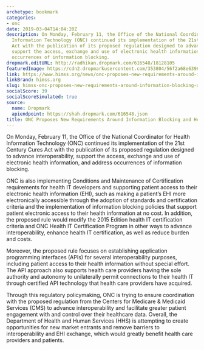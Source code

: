 ```yaml
---
archetype: bookmark
categories:
- onc
date: 2019-03-04T14:04:20Z
description: On Monday, February 11, the Office of the National Coordinator for Health
  Information Technology (ONC) continued its implementation of the 21st Century Cures
  Act with the publication of its proposed regulation designed to advance interoperability,
  support the access, exchange and use of electronic health information, and address
  occurrences of information blocking.
dropmark.editURL: http://radhikan.dropmark.com/616548/18128105
featuredImage: https://cdn2.dropmarkusercontent.com/353804/56f2a68e63966f546e3786e03c4644366a869ea877fd9ec65c6f16e08d136105/thumbnail/ONC-Proposes-New-Requirements-Around-Information-Blocking-and-Health-.jpg?Expires=1557430063&Signature=E0p1IgzeJ01KJOJJpByG~WlAoTT73etPueOD91jnn9fgYd09fCDdmDABvY2sWyRL-YPEyW3cFEaMvG1SXlXe39VkpdlKMXtCl7pllG8U1nxMAJblJjBciS~Wiojdq16s08Fo7S2NFpe5LRMeMPvlxy1PHWx9K-2MQ-tQL-lKtM1KlYDe8pxIA1glhLCCgIDLX7xysWqBI5ngCDdMLm5X1oaBpW8KW9mywVBaJjEYbJelQKM3WDULgvzizKbu7dpKoOSdI0WGR2ynalVYqB4MLeFVQn24jw4iqvrRPtS-Jg7-NERa6-rp~2Rrt-k~WMIEG8MolKYDhnnGgxF~ZPjtQQ__&Key-Pair-Id=APKAITQYWVEN757ZA4KQ
link: https://www.himss.org/news/onc-proposes-new-requirements-around-information-blocking-and-health-it-certification
linkBrand: himss.org
slug: himss-onc-proposes-new-requirements-around-information-blocking-and-health-it-certification
socialScore: 39
socialScoreSimulated: true
source:
  name: Dropmark
  apiendpoint: https://shah.dropmark.com/616548.json
title: ONC Proposes New Requirements Around Information Blocking and Health IT Certification
---
```

On Monday, February 11, the Office of the National Coordinator for Health Information Technology (ONC) continued its implementation of the 21st Century Cures Act with the publication of its proposed regulation designed to advance interoperability, support the access, exchange and use of electronic health information, and address occurrences of information blocking.

ONC is also implementing Conditions and Maintenance of Certification requirements for health IT developers and supporting patient access to their electronic health information (EHI), such as making a patient’s EHI more electronically accessible through the adoption of standards and certification criteria and the implementation of information blocking policies that support patient electronic access to their health information at no cost. In addition, the proposed rule would modify the 2015 Edition health IT certification criteria and ONC Health IT Certification Program in other ways to advance interoperability, enhance health IT certification, as well as reduce burden and costs.

Moreover, the proposed rule focuses on establishing application programming interfaces (APIs) for several interoperability purposes, including patient access to their health information without special effort. The API approach also supports health care providers having the sole authority and autonomy to unilaterally permit connections to their health IT through certified API technology that health care providers have acquired.

Through this regulatory policymaking, ONC is trying to ensure coordination with the proposed regulation from the Centers for Medicare & Medicaid Services (CMS) to advance interoperability and facilitate greater patient engagement with and control over their healthcare data. Overall, the Department of Health and Human Services (HHS) is attempting to create opportunities for new market entrants and remove barriers to interoperability and EHI exchange, which would greatly benefit health care providers and patients.

